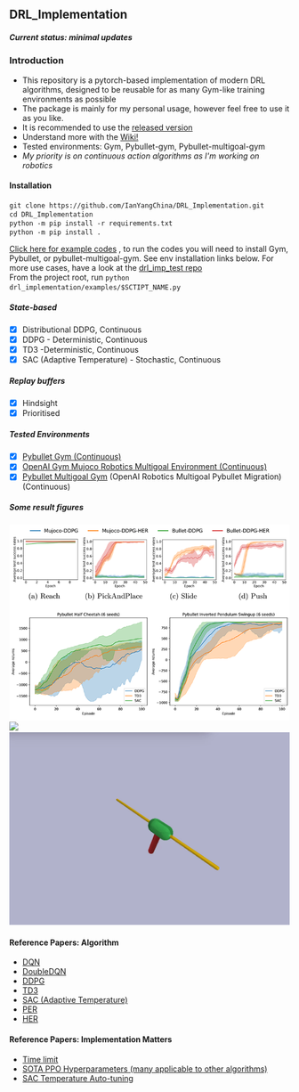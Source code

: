 ## DRL_Implementation
##### Current status: minimal updates

### Introduction
- This repository is a pytorch-based implementation of modern DRL algorithms, designed to be reusable for as many 
Gym-like training environments as possible
- The package is mainly for my personal usage, however feel free to use it as you like.
- It is recommended to use the [released version](https://github.com/IanYangChina/DRL_Implementation/tree/v2.0)
- Understand more with the [Wiki!](https://github.com/IanYangChina/DRL_Implementation/wiki)
- Tested environments: Gym, Pybullet-gym, Pybullet-multigoal-gym
- *My priority is on continuous action algorithms as I'm working on robotics*

#### Installation
```
git clone https://github.com/IanYangChina/DRL_Implementation.git
cd DRL_Implementation
python -m pip install -r requirements.txt
python -m pip install .
```
[Click here for example codes](https://github.com/IanYangChina/DRL_Implementation/tree/master/drl_implementation/examples)
, to run the codes you will need to install Gym, Pybullet, or pybullet-multigoal-gym. See env installation links below.
For more use cases, have a look at the [drl_imp_test repo](https://github.com/IanYangChina/drl_imp_test)\
From the project root, run `python drl_implementation/examples/$SCTIPT_NAME.py`

##### State-based
- [X] Distributional DDPG, Continuous
- [X] DDPG - Deterministic, Continuous
- [X] TD3 -Deterministic, Continuous
- [X] SAC (Adaptive Temperature) - Stochastic, Continuous

##### Replay buffers
- [X] Hindsight
- [X] Prioritised

##### Tested Environments
- [X] [Pybullet Gym (Continuous)](https://github.com/bulletphysics/bullet3)
- [X] [OpenAI Gym Mujoco Robotics Multigoal Environment (Continuous)](https://openai.com/blog/ingredients-for-robotics-research/)
- [X] [Pybullet Multigoal Gym](https://github.com/IanYangChina/pybullet_multigoal_gym) (OpenAI Robotics 
Multigoal Pybullet Migration) (Continuous)

##### Some result figures
<img src="/src/figs.png" width="600"/>
<img src="/src/push.gif" width="600"/>
<img src="/src/pendulum.gif" width="600"/>

#### Reference Papers: Algorithm
* [DQN](https://www.nature.com/articles/nature14236?wm=book_wap_0005)
* [DoubleDQN](https://www.aaai.org/ocs/index.php/AAAI/AAAI16/paper/viewPaper/12389)
* [DDPG](https://arxiv.org/abs/1509.02971)
* [TD3](https://arxiv.org/pdf/1802.09477.pdf)
* [SAC (Adaptive Temperature)](https://arxiv.org/pdf/1812.05905.pdf)
* [PER](https://arxiv.org/abs/1511.05952)
* [HER](http://papers.nips.cc/paper/7090-hindsight-experience-replay)

#### Reference Papers: Implementation Matters
* [Time limit](https://arxiv.org/abs/1712.00378)
* [SOTA PPO Hyperparameters (many applicable to other algorithms)](https://arxiv.org/abs/2006.05990)
* [SAC Temperature Auto-tuning](https://arxiv.org/abs/1812.05905)
